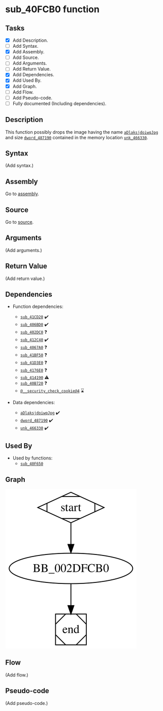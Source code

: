 # sub_40FCB0 function

## Tasks

- [X] Add Description.
- [ ] Add Syntax.
- [X] Add Assembly.
- [ ] Add Source.
- [ ] Add Arguments.
- [ ] Add Return Value.
- [X] Add Dependencies.
- [X] Add Used By.
- [X] Add Graph.
- [ ] Add Flow.
- [ ] Add Pseudo-code.
- [ ] Fully documented (Including dependencies).

## Description

This function possibly drops the image having the name [`aDlaksjdoiwqJpg`](aDlaksjdoiwqJpg.md) and size [`dword_487190`](dword_487190.md) contained in the memory location [`unk_466330`](unk_466330.md).

## Syntax

(Add syntax.)

## Assembly

Go to [assembly](../asm/sub_40FCB0.asm).

## Source

Go to [source](../cc/sub_40FCB0.cc).

## Arguments

(Add arguments.)

## Return Value

(Add return value.)

## Dependencies

* Function dependencies:
  * [`sub_41CD20`](sub_41CD20.md) ✔️
  * [`sub_406BD0`](sub_406BD0.md) ✔️
  * [`sub_402DC0`](sub_402DC0.md) ❓
  * [`sub_412C40`](sub_412C40.md) ✔️
  * [`sub_4067A0`](sub_4067A0.md) ❓
  * [`sub_41BF50`](sub_41BF50.md) ❓
  * [`sub_41D3E0`](sub_41D3E0.md) ❓
  * [`sub_4176E0`](sub_4176E0.md) ❓
  * [`sub_414190`](sub_414190.md) ⚠️
  * [`sub_40B720`](sub_40B720.md) ❓
  * [`@__security_check_cookie@4`](@__security_check_cookie@4.md) ⌛

* Data dependencies:
  * [`aDlaksjdoiwqJpg`](aDlaksjdoiwqJpg.md) ✔️
  * [`dword_487190`](dword_487190.md) ✔️
  * [`unk_466330`](unk_466330.md) ✔️


## Used By

* Used by functions:
  * [`sub_40F650`](sub_40F650.md)

## Graph

![sub_40FCB0 Graph](../svg/sub_40FCB0.svg "sub_40FCB0 Graph")

## Flow

(Add flow.)

## Pseudo-code

(Add pseudo-code.)


